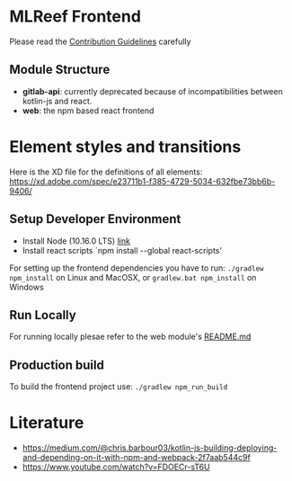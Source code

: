 # MLReef Frontend
Please read the [Contribution Guidelines](CONTRIBUTE.md) carefully


## Module Structure
* **gitlab-api**: currently deprecated because of incompatibilities between kotlin-js and react.
* **web**: the npm based react frontend


# Element styles and transitions
Here is the XD file for the definitions of all elements: https://xd.adobe.com/spec/e23711b1-f385-4729-5034-632fbe73bb6b-9406/


## Setup Developer Environment
* Install Node (10.16.0 LTS) [link](https://nodejs.org/en/download/)
* Install react scripts `npm install --global react-scripts'

For setting up the frontend dependencies you have to run: `./gradlew npm_install` on Linux and MacOSX, or `gradlew.bat npm_install` on Windows


## Run Locally
For running locally plesae refer to the web module's [README.md](web/README.md) 


## Production build
To build the frontend project use: `./gradlew npm_run_build`


# Literature
* https://medium.com/@chris.barbour03/kotlin-js-building-deploying-and-depending-on-it-with-npm-and-webpack-2f7aab544c9f
* https://www.youtube.com/watch?v=FDOECr-sT6U
